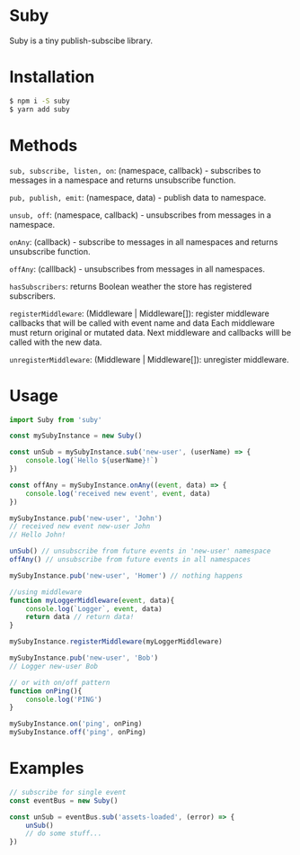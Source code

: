 Suby
===

Suby is a tiny publish-subscibe library.

# Installation
```bash
$ npm i -S suby
$ yarn add suby
```

# Methods
```sub, subscribe, listen, on```: (namespace, callback) - subscribes to messages in a namespace and returns unsubscribe function.

```pub, publish, emit```: (namespace, data) - publish data to namespace.

```unsub, off```: (namespace, callback) - unsubscribes from messages in a namespace.

```onAny```: (callback) - subscribe to messages in all namespaces and returns unsubscribe function.

```offAny```: (calllback) - unsubscribes from messages in all namespaces.

```hasSubscribers```: returns Boolean weather the store has registered subscribers.

```registerMiddleware```: (Middleware | Middleware[]): register middleware callbacks that will be called with event name and data
Each middleware must return original or mutated data. Next middleware and callbacks willl be called with the new data.

```unregisterMiddleware```: (Middleware | Middleware[]): unregister middleware.


# Usage
```js
import Suby from 'suby'

const mySubyInstance = new Suby()

const unSub = mySubyInstance.sub('new-user', (userName) => {
    console.log(`Hello ${userName}!`)
})

const offAny = mySubyInstance.onAny((event, data) => {
    console.log('received new event', event, data)
})

mySubyInstance.pub('new-user', 'John')
// received new event new-user John
// Hello John!

unSub() // unsubscribe from future events in 'new-user' namespace
offAny() // unsubscribe from future events in all namespaces

mySubyInstance.pub('new-user', 'Homer') // nothing happens

//using middleware
function myLoggerMiddleware(event, data){
    console.log(`Logger`, event, data)
    return data // return data!
}

mySubyInstance.registerMiddleware(myLoggerMiddleware)

mySubyInstance.pub('new-user', 'Bob')
// Logger new-user Bob

// or with on/off pattern
function onPing(){
    console.log('PING')
}

mySubyInstance.on('ping', onPing)
mySubyInstance.off('ping', onPing)

```

# Examples
```js
// subscribe for single event
const eventBus = new Suby()

const unSub = eventBus.sub('assets-loaded', (error) => {
    unSub()
    // do some stuff...
})
```
